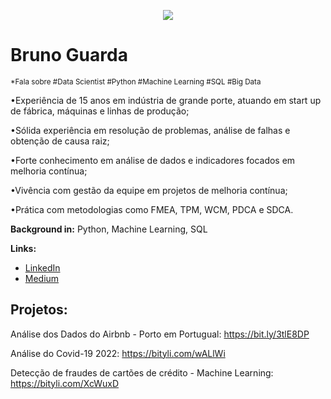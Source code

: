 
<p align="center">
  <img src="Vector.jpg" >
</p>

# Bruno Guarda
<sub>*Fala sobre #Data Scientist #Python #Machine Learning #SQL #Big Data</sub>

•Experiência de 15 anos em indústria de grande porte, atuando em start up de fábrica, máquinas e linhas de produção;

•Sólida experiência em resolução de problemas, análise de falhas e obtenção de causa raiz;

•Forte conhecimento em análise de dados e indicadores focados em melhoria contínua;

•Vivência com gestão da equipe em projetos de melhoria contínua;

•Prática com metodologias como FMEA, TPM, WCM, PDCA e SDCA.

**Background in:** Python, Machine Learning, SQL

**Links:**
* [LinkedIn](https://www.linkedin.com/in/bruno-guarda-181318101/)
* [Medium](https://medium.com/@bsguarda)


## Projetos:

Análise dos Dados do Airbnb - Porto em Portugual:  https://bit.ly/3tlE8DP

Análise do Covid-19 2022: https://bityli.com/wALlWi

Detecção de fraudes de cartões de crédito - Machine Learning: https://bityli.com/XcWuxD






